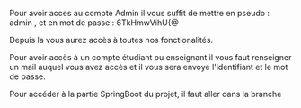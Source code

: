 Pour avoir acces au compte Admin il vous suffit de mettre en pseudo : admin , et en mot de passe : 6TkHmwVihU{@ 

Depuis la vous aurez accès à toutes nos fonctionalités.

Pour avoir accès à un compte étudiant ou enseignant il vous faut renseigner un mail auquel vous avez accès et il vous sera envoyé l'identifiant et le mot de passe. 


Pour accéder à la partie SpringBoot du projet, il faut aller dans la branche 
